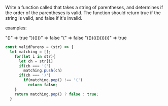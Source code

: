 Write a function called that takes a string of parentheses, and determines if the order of the parentheses is valid. The function should return true if the string is valid, and false if it's invalid.

examples:

"()"              =>  true
")(()))"          =>  false
"("               =>  false
"(())((()())())"  =>  true

```javascript
const validParens = (str) => {
  let matching = [];
    for(let i in str){
      let ch = str[i]
      if(ch === '(')
        matching.push(ch)
      if(ch === ')')
        if(matching.pop() !== '(')
          return false;
    }
    return matching.pop() ? false : true;
  }
```